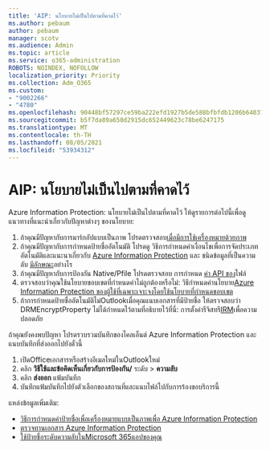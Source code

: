 ```yaml
---
title: 'AIP: นโยบายไม่เป็นไปตามที่คาดไว้'
ms.author: pebaum
author: pebaum
manager: scotv
ms.audience: Admin
ms.topic: article
ms.service: o365-administration
ROBOTS: NOINDEX, NOFOLLOW
localization_priority: Priority
ms.collection: Adm_O365
ms.custom:
- "9002266"
- "4780"
ms.openlocfilehash: 90448bf57297ce59ba222efd1927b5de588bfbfdb1206b6403764d7f43fed690
ms.sourcegitcommit: b5f7da89a650d2915dc652449623c78be6247175
ms.translationtype: MT
ms.contentlocale: th-TH
ms.lasthandoff: 08/05/2021
ms.locfileid: "53934312"
---
```

# <a name="aip-policies-not-behaving-as-expected"></a>AIP: นโยบายไม่เป็นไปตามที่คาดไว้

Azure Information Protection: นโยบายไม่เป็นไปตามที่คาดไว้ ให้ดูรายการต่อไปนี้เพื่อดูแนวทางที่แนะนําเกี่ยวกับปัญหาต่างๆ ของนโยบาย:

1. ถ้าคุณมีปัญหากับการมาร์กอัปแบบเป็นภาพ โปรดตรวจสอบ[เมื่อมีการใช้เครื่องหมายด้วยภาพ](https://docs.microsoft.com/azure/information-protection/configure-policy-markings#when-visual-markings-are-applied)
2. ถ้าคุณมีปัญหากับการกําหนดป้ายชื่ออัตโนมัติ โปรดดู วิธีการกําหนดค่าเงื่อนไขเพื่อการจัดประเภทอัตโนมัติและแนะนาเกี่ยวกับ [Azure Information Protection](https://docs.microsoft.com/azure/information-protection/configure-policy-classification) และ ชนิดข้อมูลที่เป็นความลับ [มีลักษณะ](https://docs.microsoft.com/microsoft-365/compliance/sensitive-information-type-entity-definitions)อย่างไร
3. ถ้าคุณมีปัญหากับการป้องกัน Native/Pfile โปรดตรวจสอบ การกําหนด [ค่า API ของ](https://docs.microsoft.com/azure/information-protection/develop/file-api-configuration)ไฟล์
4. ตรวจสอบว่าคุณใช้นโยบายขอบเขตที่กําหนดค่าไม่ถูกต้องหรือไม่: วิธีกําหนดค่านโยบาย[Azure Information Protection ของผู้ใช้ที่เฉพาะเจาะจงโดยใช้นโยบายที่กําหนดขอบเขต](https://docs.microsoft.com/azure/information-protection/configure-policy-scope)
5. ถ้าการกําหนดป้ายชื่ออัตโนมัติไม่Outlookเมื่อคุณแนบเอกสารที่มีป้ายชื่อ ให้ตรวจสอบว่า DRMEncryptProperty ไม่ได้กําหนดไว้ตามที่อธิบายไว้ที่นี่: การตั้งค่ารีจิสทรี[IRM](https://docs.microsoft.com/deployoffice/security/protect-sensitive-messages-and-documents-by-using-irm-in-office#office-2016-irm-registry-key-options)เพื่อความปลอดภัย

ถ้าคุณยังคงพบปัญหา โปรดรวบรวมบันทึกของไคลเอ็นต์ Azure Information Protection และแนบบันทึกที่ส่งออกไปยังตั๋วนี้

1. เปิดOfficeเอกสารหรือสร้างอีเมลใหม่ในOutlookใหม่
2. คลิก **วิธีใช้และข้อคิดเห็นเกี่ยวกับการป้องกัน/** ระดับ  >  **ความลับ**
3. คลิก **ส่งออก** แฟ้มบันทึก
4. บันทึกแฟ้มบันทึกไปยังตัวเลือกของสถานที่และแนบไฟล์ไปกับการร้องขอบริการนี้

แหล่งข้อมูลเพิ่มเติม:

- [วิธีการกําหนดค่าป้ายชื่อเพื่อเครื่องหมายแบบเป็นภาพเพื่อ Azure Information Protection](https://docs.microsoft.com/azure/information-protection/configure-policy-markings)
- [ตรวจทานเอกสาร Azure Information Protection](https://docs.microsoft.com/azure/information-protection/what-is-information-protection)
- [ใช้ป้ายชื่อระดับความลับในMicrosoft 365แอปของคุณ](https://docs.microsoft.com/microsoft-365/compliance/sensitivity-labels-office-apps)

